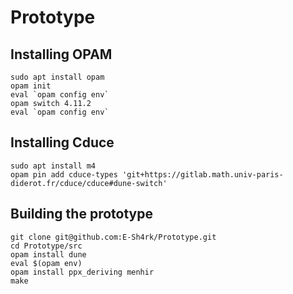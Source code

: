 # Prototype

## Installing OPAM

```
sudo apt install opam
opam init
eval `opam config env`
opam switch 4.11.2
eval `opam config env`
```

## Installing Cduce

```
sudo apt install m4
opam pin add cduce-types 'git+https://gitlab.math.univ-paris-diderot.fr/cduce/cduce#dune-switch'
```

## Building the prototype

```
git clone git@github.com:E-Sh4rk/Prototype.git
cd Prototype/src
opam install dune
eval $(opam env)
opam install ppx_deriving menhir
make
```

